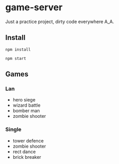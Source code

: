 # game-server
Just a practice project, dirty code everywhere A_A.

## Install
`npm install`

`npm start`

## Games
### Lan
* hero siege
* wizard battle
* bomber man
* zombie shooter

### Single
* tower defence
* zombie shooter
* rect dance
* brick breaker
